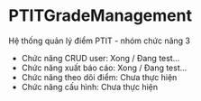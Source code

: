 # PTITGradeManagement
Hệ thống quản lý điểm PTIT - nhóm chức năng 3

- Chức năng CRUD user: Xong / Đang test...
- Chức năng xuất báo cáo: Xong / Đang test...
- Chức năng theo dõi điểm: Chưa thực hiện
- Chức năng cấu hình: Chưa thực hiện
